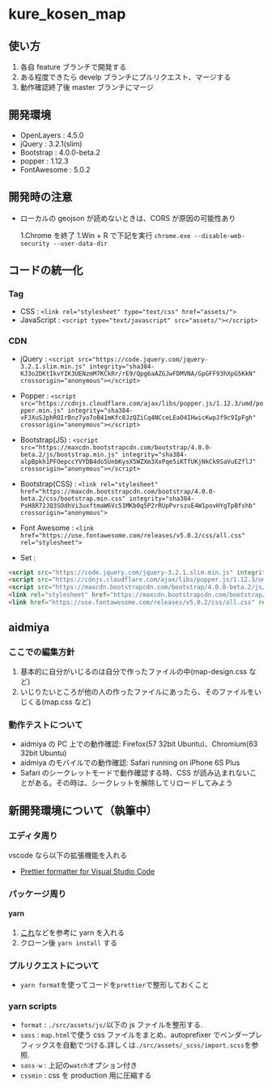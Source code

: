 ﻿# kure_kosen_map

## 使い方

1.  各自 feature ブランチで開発する
2.  ある程度できたら develp ブランチにプルリクエスト、マージする
3.  動作確認終了後 master ブランチにマージ

## 開発環境

- OpenLayers : 4.5.0
- jQuery : 3.2.1(slim)
- Bootstrap : 4.0.0-beta.2
- popper : 1.12.3
- FontAwesome : 5.0.2

## 開発時の注意

- ローカルの geojson が読めないときは、CORS が原因の可能性あり

  1.Chrome を終了
  1.Win + R で下記を実行
  `chrome.exe --disable-web-security --user-data-dir`

## コードの統一化

### Tag

- CSS : `<link rel="stylesheet" type="text/css" href="assets/">`
- JavaScript : `<script type="text/javascript" src="assets/"></script>`

### CDN

- jQuery : `<script src="https://code.jquery.com/jquery-3.2.1.slim.min.js" integrity="sha384-KJ3o2DKtIkvYIK3UENzmM7KCkRr/rE9/Qpg6aAZGJwFDMVNA/GpGFF93hXpG5KkN" crossorigin="anonymous"></script>`

- Popper : `<script src="https://cdnjs.cloudflare.com/ajax/libs/popper.js/1.12.3/umd/popper.min.js" integrity="sha384-vFJXuSJphROIrBnz7yo7oB41mKfc8JzQZiCq4NCceLEaO4IHwicKwpJf9c9IpFgh" crossorigin="anonymous"></script>`

- Bootstrap(JS) : `<script src="https://maxcdn.bootstrapcdn.com/bootstrap/4.0.0-beta.2/js/bootstrap.min.js" integrity="sha384-alpBpkh1PFOepccYVYDB4do5UnbKysX5WZXm3XxPqe5iKTfUKjNkCk9SaVuEZflJ" crossorigin="anonymous"></script>`

- Bootstrap(CSS) : `<link rel="stylesheet" href="https://maxcdn.bootstrapcdn.com/bootstrap/4.0.0-beta.2/css/bootstrap.min.css" integrity="sha384-PsH8R72JQ3SOdhVi3uxftmaW6Vc51MKb0q5P2rRUpPvrszuE4W1povHYgTpBfshb" crossorigin="anonymous">`

- Font Awesome : `<link href="https://use.fontawesome.com/releases/v5.0.2/css/all.css" rel="stylesheet">`

- Set :

```html
<script src="https://code.jquery.com/jquery-3.2.1.slim.min.js" integrity="sha384-KJ3o2DKtIkvYIK3UENzmM7KCkRr/rE9/Qpg6aAZGJwFDMVNA/GpGFF93hXpG5KkN" crossorigin="anonymous"></script>
<script src="https://cdnjs.cloudflare.com/ajax/libs/popper.js/1.12.3/umd/popper.min.js" integrity="sha384-vFJXuSJphROIrBnz7yo7oB41mKfc8JzQZiCq4NCceLEaO4IHwicKwpJf9c9IpFgh" crossorigin="anonymous"></script>
<script src="https://maxcdn.bootstrapcdn.com/bootstrap/4.0.0-beta.2/js/bootstrap.min.js" integrity="sha384-alpBpkh1PFOepccYVYDB4do5UnbKysX5WZXm3XxPqe5iKTfUKjNkCk9SaVuEZflJ" crossorigin="anonymous"></script>
<link rel="stylesheet" href="https://maxcdn.bootstrapcdn.com/bootstrap/4.0.0-beta.2/css/bootstrap.min.css" integrity="sha384-PsH8R72JQ3SOdhVi3uxftmaW6Vc51MKb0q5P2rRUpPvrszuE4W1povHYgTpBfshb" crossorigin="anonymous">
<link href="https://use.fontawesome.com/releases/v5.0.2/css/all.css" rel="stylesheet">
```

## aidmiya

### ここでの編集方針

1.  基本的に自分がいじるのは自分で作ったファイルの中(map-design.css など)
1.  いじりたいところが他の人の作ったファイルにあったら、そのファイルをいじくる(map.css など)

### 動作テストについて

- aidmiya の PC 上での動作確認: Firefox(57 32bit Ubuntu)、Chromium(63 32bit Ubuntu)
- aidmiya のモバイルでの動作確認: Safari running on iPhone 6S Plus
- Safari のシークレットモードで動作確認する時、CSS が読み込まれないことがある。その時は、シークレットを解除してリロードしてみよう

## 新開発環境について（執筆中）

### エディタ周り

vscode なら以下の拡張機能を入れる

- [Prettier formatter for Visual Studio Code](https://marketplace.visualstudio.com/items?itemName=esbenp.prettier-vscode)

### パッケージ周り

#### yarn

1.  [これ](https://qiita.com/masterkey1009/items/50f95b1187646a7db385)などを参考に yarn を入れる
1.  クローン後 `yarn install` する

### プルリクエストについて

- `yarn format`を使ってコードを`prettier`で整形しておくこと

### yarn scripts

- `format` : `./src/assets/js/`以下の js ファイルを整形する.
- `sass` : `map.html`で使う css ファイルをまとめ、autoprefixer でベンダープレフィックスを自動でつける.詳しくは`./src/assets/_scss/import.scss`を参照.
- `sass-w` : 上記の`watch`オプション付き
- `cssmin` : css を production 用に圧縮する
